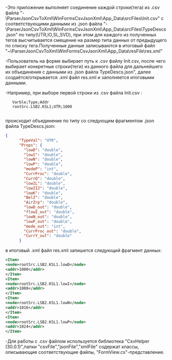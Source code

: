 -Это приложение выполняет соединение каждой строки(тега) из .csv файла "-\ParserJsonCsvToXml\WinFormsCsvJsonXml\App_Data\srcFiles\\Init.csv" с соответствующими данными из .json файла "-\ParserJsonCsvToXml\WinFormsCsvJsonXml\App_Data\srcFiles\TypeDescs.json" по типу(UTR,IO,SL,SVD),
при этом для каждого из полученных тегов высчитывается смещение на размер типа данных от предыдущего по списку тега.Полученные данные записываются в итоговый файл "~\ParserJsonCsvToXml\WinFormsCsvJsonXml\App_Data\resFile\res.xml"

-Пользователь на форме выбирает путь к .csv файлу Init.csv, после чего выбирает конкретные строки(теги) из данного файла для дальнейшего их объединения с данными из .json файла TypeDescs.json", далее  создаётся/открывается .xml файл res.xml и заполняется итоговыми данными.

-Например, при выборе первой строки из .csv файла Init.csv :
```csv
   Varble;Type;Addr
   rootSrc.LSB2.KSL1;UTR;1000
           
```
 происходит объединение по типу со следующим фрагментом .json файла TypeDescs.json:
```json
{
      "TypeVal": "UTR",
      "Props": {
        "lowD": "double",
        "lowI": "double",
        "lowN": "double",
        "lowP": "double",
        "modeP": "int",
        "CurrProc": "double",
        "CurrQ": "double",
        "lowIL": "double",
        "lowII2": "double",
        "lowK": "double",
        "BelZ": "double",
        "AirZrp": "double",
        "lowD_out": "double",
        "flowI_out": "double",
        "lowN_out": "double",
        "lowP_out": "double",
        "mode_out": "int",
        "CurrProc_out": "double",
        "CurrY_out": "double"
      }
  ```

 в итоговый .xml файл res.xml запишется следующий фрагмент данных:
```xml
<Item>                               
<node>rootSrc.LSB2.KSL1.lowD</node>
<addr>1000</addr>                  
</Item>                              
<Item>                               
<node>rootSrc.LSB2.KSL1.lowI</node>
<addr>1008</addr>                  
</Item>                              
<Item>                               
<node>rootSrc.LSB2.KSL1.lowN</node>
<addr>1016</addr>                  
</Item>                              
<Item>                               
<node>rootSrc.LSB2.KSL1.lowP</node>
<addr>1024</addr>                  
</Item>
```


-Для работы с .csv файлом используется библиотека "CsvHelper (30.0.1)",папки "csvFile","jsonFile","xmlFile" содержат классы,
 описывающие соответствующие файлы, "FormView.cs"-представление.
